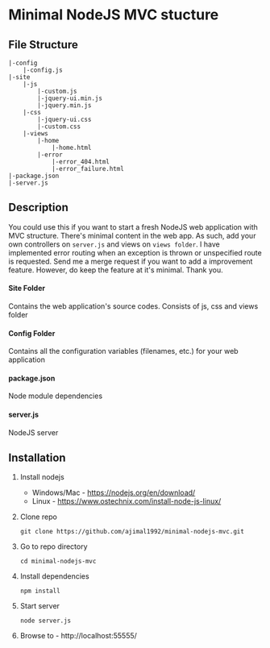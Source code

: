 # Minimal NodeJS MVC stucture
## File Structure
    |-config
        |-config.js
    |-site
        |-js
            |-custom.js
            |-jquery-ui.min.js
            |-jquery.min.js
        |-css
            |-jquery-ui.css
            |-custom.css
        |-views
            |-home
                |-home.html
            |-error
                |-error_404.html
                |-error_failure.html
    |-package.json
    |-server.js

## Description
You could use this if you want to start a fresh NodeJS web application with MVC structure. There's minimal content in the web app. As such, add your own controllers on `server.js` and views on `views folder`. I have implemented error routing when an exception is thrown or unspecified route is requested. Send me a merge request if you want to add a improvement feature. However, do keep the feature at it's minimal. Thank you.
#### Site Folder
Contains the web application's source codes. Consists of js, css and views folder
#### Config Folder
Contains all the configuration variables (filenames, etc.) for your web application
#### package.json
Node module dependencies
#### server.js
NodeJS server

## Installation
1. Install nodejs
    - Windows/Mac - https://nodejs.org/en/download/
    - Linux - https://www.ostechnix.com/install-node-js-linux/
2. Clone repo

       git clone https://github.com/ajimal1992/minimal-nodejs-mvc.git
3. Go to repo directory

       cd minimal-nodejs-mvc
4. Install dependencies

       npm install
5. Start server

       node server.js
6. Browse to - http://localhost:55555/

